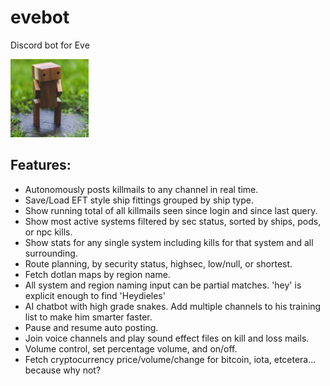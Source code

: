 # evebot
Discord bot for Eve

![logo](https://github.com/admica/evebot/blob/master/images/logo.jpg)

## Features:
* Autonomously posts killmails to any channel in real time.
* Save/Load EFT style ship fittings grouped by ship type.
* Show running total of all killmails seen since login and since last query.
* Show most active systems filtered by sec status, sorted by ships, pods, or npc kills.
* Show stats for any single system including kills for that system and all surrounding.
* Route planning, by security status, highsec, low/null, or shortest.
* Fetch dotlan maps by region name.
* All system and region naming input can be partial matches. 'hey' is explicit enough to find 'Heydieles'
* AI chatbot with high grade snakes. Add multiple channels to his training list to make him smarter faster.
* Pause and resume auto posting.
* Join voice channels and play sound effect files on kill and loss mails.
* Volume control, set percentage volume, and on/off.
* Fetch cryptocurrency price/volume/change for bitcoin, iota, etcetera... because why not?
